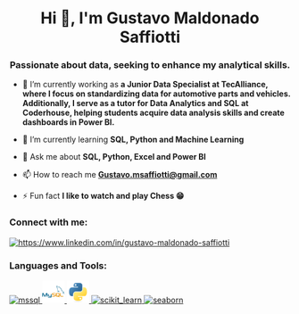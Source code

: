 
<h1 align="center">Hi 👋, I'm Gustavo Maldonado Saffiotti</h1>
<h3 align="center">Passionate about data, seeking to enhance my analytical skills.</h3>

- 🔭 I’m currently working as **a Junior Data Specialist at TecAlliance, where I focus on standardizing data for automotive parts and vehicles. Additionally, I serve as a tutor for Data Analytics and SQL at Coderhouse, helping students acquire data analysis skills and create dashboards in Power BI.**

- 🌱 I’m currently learning **SQL, Python and Machine Learning**

- 💬 Ask me about **SQL, Python, Excel and Power BI**

- 📫 How to reach me **Gustavo.msaffiotti@gmail.com**

- ⚡ Fun fact **I like to watch and play Chess 😁**

<h3 align="left">Connect with me:</h3>
<p align="left">
<a href="https://linkedin.com/in/https://www.linkedin.com/in/gustavo-maldonado-saffiotti" target="blank"><img align="center" src="https://raw.githubusercontent.com/rahuldkjain/github-profile-readme-generator/master/src/images/icons/Social/linked-in-alt.svg" alt="https://www.linkedin.com/in/gustavo-maldonado-saffiotti" height="30" width="40" /></a>
</p>

<h3 align="left">Languages and Tools:</h3>
<p align="left"> <a href="https://www.microsoft.com/en-us/sql-server" target="_blank" rel="noreferrer"> <img src="https://www.svgrepo.com/show/303229/microsoft-sql-server-logo.svg" alt="mssql" width="40" height="40"/> </a> <a href="https://www.mysql.com/" target="_blank" rel="noreferrer"> <img src="https://raw.githubusercontent.com/devicons/devicon/master/icons/mysql/mysql-original-wordmark.svg" alt="mysql" width="40" height="40"/> </a> <a href="https://www.python.org" target="_blank" rel="noreferrer"> <img src="https://raw.githubusercontent.com/devicons/devicon/master/icons/python/python-original.svg" alt="python" width="40" height="40"/> </a> <a href="https://scikit-learn.org/" target="_blank" rel="noreferrer"> <img src="https://upload.wikimedia.org/wikipedia/commons/0/05/Scikit_learn_logo_small.svg" alt="scikit_learn" width="40" height="40"/> </a> <a href="https://seaborn.pydata.org/" target="_blank" rel="noreferrer"> <img src="https://seaborn.pydata.org/_images/logo-mark-lightbg.svg" alt="seaborn" width="40" height="40"/> </a> </p>



<!---

- 👋 Hi, I’m @Gustavo-Saffiotti
- 👀 I’m interested in ...
- 🌱 I’m currently learning ...
- 💞️ I’m looking to collaborate on ...
- 📫 How to reach me ...
- 😄 Pronouns: ...
- ⚡ Fun fact: ...
Gustavo-Saffiotti/Gustavo-Saffiotti is a ✨ special ✨ repository because its `README.md` (this file) appears on your GitHub profile.
You can click the Preview link to take a look at your changes.
--->
